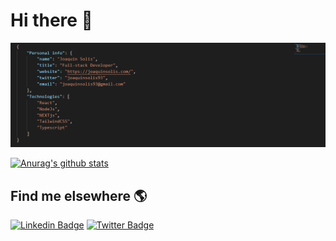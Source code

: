 # Hi there 👋

![json](https://github.com/solisjoaquin/solisjoaquin/blob/master/json-profile.PNG)

[![Anurag's github stats](https://github-readme-stats.vercel.app/api?username=solisjoaquin)](https://github.com/anuraghazra/github-readme-stats)


## Find me elsewhere 🌎

[![Linkedin Badge](https://img.shields.io/badge/-LinkedIn-blue?style=flat-square&logo=Linkedin&logoColor=white&link=https://www.linkedin.com/in/joaquinsolis/)](https://www.linkedin.com/in/joaquinsolis/)  [![Twitter Badge](https://img.shields.io/badge/-Twitter-1ca0f1?style=flat-square&labelColor=1ca0f1&logo=twitter&logoColor=white&link=https://twitter.com/joaquinsolis93)](https://twitter.com/joaquinsolis93)


